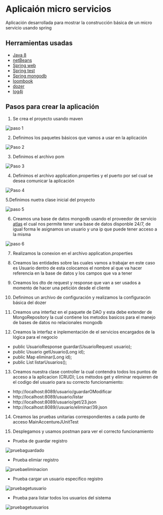 # Aplicaión micro servicios
Aplicación desarrollada para mostrar la construcción básica de un micro servicio usando spring 

##  Herramientas usadas
* [Java 8](https://www.oracle.com/technetwork/java/javase/downloads/jdk8-downloads-2133151.html)
* [netBeans](https://netbeans.org/downloads/8.2/)  
* [Spring web](https://mvnrepository.com/artifact/org.springframework/spring-web) 
* [Spring test](https://mvnrepository.com/artifact/org.springframework.boot/spring-boot-starter-test) 
* [Spring mongodb](https://spring.io/projects/spring-data-mongodb) 
* [loombook](https://projectlombok.org/) 
* [dozer](https://www.arquitecturajava.com/javabeans-dto-y-dozer/) 
* [log4j](https://logging.apache.org/log4j/2.x/) 

## Pasos para crear la aplicación

1. Se crea el proyecto usando maven

![paso 1](imagenes/paso_1_crear_proyecto.PNG ) 

2. Definimos los paquetes básicos que vamos a usar en la aplicación

![Paso 2](imagenes/paso_2_definir_paquetes_basicos.PNG)

3. Definimos el archivo pom

![Paso 3](imagenes/paso_3_definir_el_pom.PNG)

4. Definimos el archivo application.properties y el puerto por sel cual se desea comunicar la aplicación

![Paso 4](imagenes/application.properties.PNG)

5.Definimos nuetra clase inicial del proyecto 

![paso 5](imagenes/paso_4_crear_clase_run_para_el_proyecto.PNG)

6. Creamos una base de datos mongodb usando el proveedor de servicio [atlas](https://cutt.ly/jwMx5IT) el cual nos permite tener una base de datos disponble 24/7, de igual forma le asignamos un usuario y una ip que puede tener acceso a la misma

![paso 6](imagenes/mongo.PNG)

7. Realizamos la conexion en el archivo application.properties 

8. Creamos las entidades sobre las cuales vamos a trabajar en este caso es Usuario dentro de esta colocamos el nombre al que va  hacer referencia en la base de datos y los campos que va a tener

9. Creamos los dto de request y response que van a ser usados a momento de hacer una petición desde el cliente

10. Definimos un archivo de configuración y realizamos la configuracón básica del dozer

11. Creamos una interfaz en el paquete de DAO y esta debe extender de MongoRepository la cual contiene los metodos basicos para el manejo de bases de datos no relacionales mongodb

12. Creamos la interfaz e inplementación de el servicios encargados de la lógica para el negocio
  * public UsuarioResponse guardar(UsuarioRequest usuario);
  * public Usuario getUsuario(Long id);
  * public Map eliminar(Long id);
  * public List<Usuario> listarUsuarios();

13. Creamos nuestra clase controller la cual contendra todos los puntos de acceso a la aplicacion (CRUD);
    Los métodos get y eliminar requieren de el codigo del usuario para su correcto funcionamiento:
  * http://localhost:8089/usuario/guardarOModificar
  * http://localhost:8089/usuario/listar
  * http://localhost:8089/usuario/get/23.json
  * http://localhost:8089//usuario/eliminar/39.json
  
 14. Creamos las pruebas unitarias correspondientes a cada punto de acceso MainAccentureJUnitTest
 
 15. Desplegamos y usamos postman para ver el correcto funcionamiento
   
   * Prueba de guardar registro
   
   ![pruebaguardado](imagenes/probando_guardado_y_actualizacion.PNG)
   
   * Prueba elimiar registro
   
   ![pruebaeliminacion](imagenes/prueb_eliminar.PNG)
   
   * Prueba cargar un usuario especifico registro
   
   ![pruebagetusuario](imagenes/probando_get.PNG)
   
   * Prueba para listar todos los usuarios del sistema
   
   ![pruebagetusuarios](imagenes/listar_todos_los_registros.PNG)




